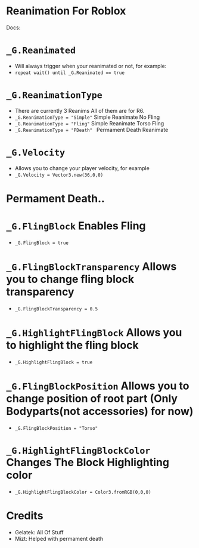 # Reanimation For Roblox

Docs:


# `_G.Reanimated`
- Will always trigger when your reanimated or not, for example:
- `repeat wait() until _G.Reanimated == true`

# `_G.ReanimationType` 
- There are currently 3 Reanims All of them are for R6.
- `_G.ReanimationType = "Simple"` Simple Reanimate No Fling
- `_G.ReanimationType = "Fling"` Simple Reanimate Torso Fling
- `_G.ReanimationType = "PDeath" ` Permament Death Reanimate

# `_G.Velocity`
- Allows you to change your player velocity, for example
- `_G.Velocity = Vector3.new(36,0,0)`

# Permament Death..

# `_G.FlingBlock` Enables Fling 
  - `_G.FlingBlock = true`

# `_G.FlingBlockTransparency` Allows you to change fling block transparency
  - `_G.FlingBlockTransparency = 0.5`

# `_G.HighlightFlingBlock` Allows you to highlight the fling block
  - `_G.HighlightFlingBlock = true`

# `_G.FlingBlockPosition` Allows you to change position of root part (Only Bodyparts(not accessories) for now)
  - `_G.FlingBlockPosition = "Torso"`

# `_G.HighlightFlingBlockColor` Changes The Block Highlighting color
  - `_G.HighlightFlingBlockColor = Color3.fromRGB(0,0,0)`


# Credits
- Gelatek: All Of Stuff
- Mizt: Helped with permament death
